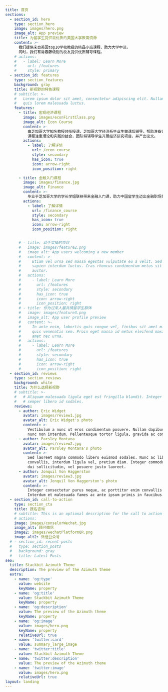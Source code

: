 ```yaml
---
title: 首页
sections:
  - section_id: hero
    type: section_hero
    image: images/hero.png
    image_alt: App preview
    title: 为留学生提供最优质的美国大学教育资源
    content: >-
      我们提供来自美国top10学校教授的精品小班课程，助力大学申请。
      同时，我们有常春藤级别的校友提供优质辅导课程。
    # actions:
    #   - label: Learn More
    #     url: /features
    #     style: primary
  - section_id: features
    type: section_features
    background: gray
    title: 新视野的特色课程
    # subtitle: >-
    #   Lorem ipsum dolor sit amet, consectetur adipiscing elit. Nullam a metus
    #   quis lorem malesuada luctus.
    features:
      - title: 宏观经济课程
        image: images/econFirstClass.png
        image_alt: Econ Course
        content: >-
          由芝加哥大学知名教授领衔授课，芝加哥大学经济系毕业生做课后辅导。帮助准备留美的高中生进一步了解了解宏观经济和货币政策。
          课程注重理论和实践的结合，团队将辅导学生开展经济研究项目，并产出论文。
        actions:
          - label: 了解详情
            url: /econ_course
            style: secondary
            has_icon: true
            icon: arrow-right
            icon_position: right

      - title: 金融入门课程
        image: images/finance.jpg
        image_alt: Finance
        content: >-
          毕业于芝加哥大学的学长学姐联袂带来金融入门课，助力中国留学生迈出金融职场第一步。
        actions:
          - label: 了解详情
            url: /finance_course
            style: secondary
            has_icon: true
            icon: arrow-right
            icon_position: right


      # - title: 动手实操的项目
      #   image: images/feature2.png
      #   image_alt: App users welcoming a new member
      #   content: >-
      #     Etiam vel urna sed massa egestas vulputate eu a velit. Sed ut nisl nec
      #     sapien interdum luctus. Cras rhoncus condimentum metus sit amet
      #     auctor.
      #   actions:
      #     - label: Learn More
      #       url: /features
      #       style: secondary
      #       has_icon: true
      #       icon: arrow-right
      #       icon_position: right
      # - title: 作为过来人最共情留学生群体
      #   image: images/feature3.png
      #   image_alt: App user profile preview
      #   content: >-
      #     In ante enim, lobortis quis congue vel, finibus sit amet mi. Aenean
      #     quis venenatis sem. Proin eget massa id metus eleifend maximus sit
      #     amet nec urna.
      #   actions:
      #     - label: Learn More
      #       url: /features
      #       style: secondary
      #       has_icon: true
      #       icon: arrow-right
      #       icon_position: right
  - section_id: reviews
    type: section_reviews
    background: white
    title: 为什么选择新视野
    # subtitle: >-
    #   # Aliquam malesuada ligula eget est fringilla blandit. Integer finibus
    #   # semper libero id sodales.
    reviews:
      - author: Eric Widget
        avatar: images/review1.jpg
        avatar_alt: Eric Widget's photo
        content: >-
          Vestibulum a nunc ut eros condimentum posuere. Nullam dapibus quis
          nunc non interdum. Pellentesque tortor ligula, gravida ac commodo eu.
      - author: Parsley Montana
        avatar: images/review2.jpg
        avatar_alt: Parsley Montana's photo
        content: >-
          Sed laoreet magna commodo libero euismod sodales. Nunc ac libero
          convallis, interdum ligula vel, pretium diam. Integer commodo sem at
          dui sollicitudin, vel posuere justo laoreet.
      - author: Jonquil Von Haggerston
        avatar: images/review3.jpg
        avatar_alt: Jonquil Von Haggerston's photo
        content: >-
          Integer consectetur purus neque, ac porttitor enim convallis vitae.
          Interdum et malesuada fames ac ante ipsum primis in faucibus.
  - section_id: call-to-action
    type: section_cta
    title: 报名咨询
    # subtitle: This is an optional description for the call to action block.
    # actions:
    image: images/conselorWechat.jpg
    image_alt: 顾问微信
    image2: images/wechatPlatformQR.png
    image_alt2: 微信公众号
  # - section_id: recent-posts
  #   type: section_posts
  #   background: gray
  #   title: Latest Posts
seo:
  title: Stackbit Azimuth Theme
  description: The preview of the Azimuth theme
  extra:
    - name: 'og:type'
      value: website
      keyName: property
    - name: 'og:title'
      value: Stackbit Azimuth Theme
      keyName: property
    - name: 'og:description'
      value: The preview of the Azimuth theme
      keyName: property
    - name: 'og:image'
      value: images/hero.png
      keyName: property
      relativeUrl: true
    - name: 'twitter:card'
      value: summary_large_image
    - name: 'twitter:title'
      value: Stackbit Azimuth Theme
    - name: 'twitter:description'
      value: The preview of the Azimuth theme
    - name: 'twitter:image'
      value: images/hero.png
      relativeUrl: true
layout: landing
---
```

